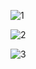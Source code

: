 ![1](https://user-images.githubusercontent.com/70297966/177053341-b8d6c09e-17e8-435f-ab58-efd87a1ba9db.png)


![2](https://user-images.githubusercontent.com/70297966/177053345-0cc4b82a-527b-40ef-b3e4-af8395f0c671.png)

![3](https://user-images.githubusercontent.com/70297966/177053353-0fa15236-55a1-4025-a2fc-3b1cbe991127.png)
